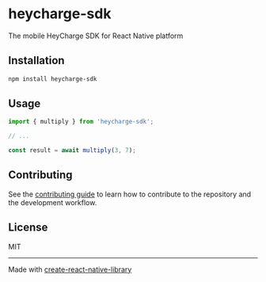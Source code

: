 # heycharge-sdk

The mobile HeyCharge SDK for React Native platform

## Installation

```sh
npm install heycharge-sdk
```

## Usage

```js
import { multiply } from 'heycharge-sdk';

// ...

const result = await multiply(3, 7);
```

## Contributing

See the [contributing guide](CONTRIBUTING.md) to learn how to contribute to the repository and the development workflow.

## License

MIT

---

Made with [create-react-native-library](https://github.com/callstack/react-native-builder-bob)
